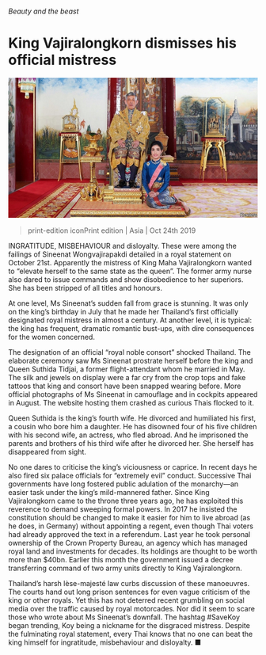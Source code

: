 ###### Beauty and the beast

# King Vajiralongkorn dismisses his official mistress 

![image](images/20191026_asp501.jpg) 

> print-edition iconPrint edition | Asia | Oct 24th 2019 

INGRATITUDE, MISBEHAVIOUR and disloyalty. These were among the failings of Sineenat Wongvajirapakdi detailed in a royal statement on October 21st. Apparently the mistress of King Maha Vajiralongkorn wanted to “elevate herself to the same state as the queen”. The former army nurse also dared to issue commands and show disobedience to her superiors. She has been stripped of all titles and honours. 

At one level, Ms Sineenat’s sudden fall from grace is stunning. It was only on the king’s birthday in July that he made her Thailand’s first officially designated royal mistress in almost a century. At another level, it is typical: the king has frequent, dramatic romantic bust-ups, with dire consequences for the women concerned. 

The designation of an official “royal noble consort” shocked Thailand. The elaborate ceremony saw Ms Sineenat prostrate herself before the king and Queen Suthida Tidjai, a former flight-attendant whom he married in May. The silk and jewels on display were a far cry from the crop tops and fake tattoos that king and consort have been snapped wearing before. More official photographs of Ms Sineenat in camouflage and in cockpits appeared in August. The website hosting them crashed as curious Thais flocked to it. 

Queen Suthida is the king’s fourth wife. He divorced and humiliated his first, a cousin who bore him a daughter. He has disowned four of his five children with his second wife, an actress, who fled abroad. And he imprisoned the parents and brothers of his third wife after he divorced her. She herself has disappeared from sight. 

No one dares to criticise the king’s viciousness or caprice. In recent days he also fired six palace officials for “extremely evil” conduct. Successive Thai governments have long fostered public adulation of the monarchy—an easier task under the king’s mild-mannered father. Since King Vajiralongkorn came to the throne three years ago, he has exploited this reverence to demand sweeping formal powers. In 2017 he insisted the constitution should be changed to make it easier for him to live abroad (as he does, in Germany) without appointing a regent, even though Thai voters had already approved the text in a referendum. Last year he took personal ownership of the Crown Property Bureau, an agency which has managed royal land and investments for decades. Its holdings are thought to be worth more than $40bn. Earlier this month the government issued a decree transferring command of two army units directly to King Vajiralongkorn. 

Thailand’s harsh lèse-majesté law curbs discussion of these manoeuvres. The courts hand out long prison sentences for even vague criticism of the king or other royals. Yet this has not deterred recent grumbling on social media over the traffic caused by royal motorcades. Nor did it seem to scare those who wrote about Ms Sineenat’s downfall. The hashtag #SaveKoy began trending, Koy being a nickname for the disgraced mistress. Despite the fulminating royal statement, every Thai knows that no one can beat the king himself for ingratitude, misbehaviour and disloyalty. ■ 

